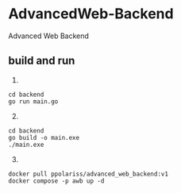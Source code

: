 # AdvancedWeb-Backend
Advanced Web Backend

## build and run
1. 
```
cd backend
go run main.go
```

2. 
```
cd backend
go build -o main.exe
./main.exe
```

3. 
```
docker pull ppolariss/advanced_web_backend:v1
docker compose -p awb up -d
```
